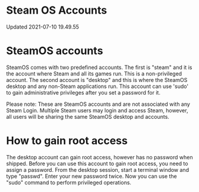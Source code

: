 # Steam OS Accounts
Updated 2021-07-10 19.49.55

# **SteamOS accounts**  
SteamOS comes with two predefined accounts. The first is "steam" and it is the account where Steam and all its games run. This is a non-privileged account. The second account is "desktop" and this is where the SteamOS desktop and any non-Steam applications run. This account can use 'sudo' to gain administrative privileges after you set a password for it.  
  
Please note: These are SteamOS accounts and are not associated with any Steam Login. Multiple Steam users may login and access Steam, however, all users will be sharing the same SteamOS desktop and accounts.  
  
  
# **How to gain root access**
The desktop account can gain root access, however has no password when shipped. Before you can use this account to gain root access, you need to assign a password. From the desktop session, start a terminal window and type "passwd". Enter your new password twice. Now you can use the "sudo" command to perform privileged operations.